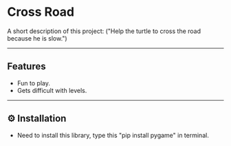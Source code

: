 #  Cross Road

A short description of this project:
    ("Help the turtle to cross the road because he is slow.")

---

##  Features

- Fun to play.
- Gets difficult with levels.


---

## ⚙️ Installation

- Need to install this library, type this "pip install pygame" in terminal.